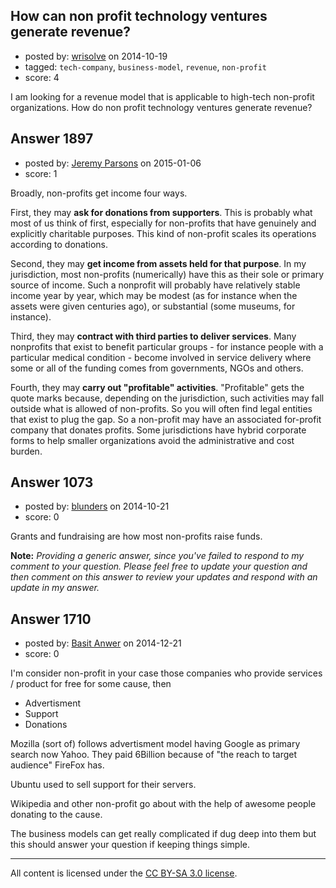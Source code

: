 ## How can non profit technology ventures generate revenue?

- posted by: [wrisolve](https://stackexchange.com/users/2766908/wrisolve) on 2014-10-19
- tagged: `tech-company`, `business-model`, `revenue`, `non-profit`
- score: 4

I am looking for a revenue model that is applicable to high-tech non-profit organizations. How do non profit technology ventures generate revenue? 

   


## Answer 1897

- posted by: [Jeremy Parsons](https://stackexchange.com/users/497810/jeremy-parsons) on 2015-01-06
- score: 1

Broadly, non-profits get income four ways.

First, they may **ask for donations from supporters**. This is probably what most of us think of first, especially for non-profits that have genuinely and explicitly charitable purposes. This kind of non-profit scales its operations according to donations.

Second, they may **get income from assets held for that purpose**. In my jurisdiction, most non-profits (numerically) have this as their sole or primary source of income. Such a nonprofit will probably have relatively stable income year by year, which may be modest (as for instance when the assets were given centuries ago), or substantial (some museums, for instance).

Third, they may **contract with third parties to deliver services**. Many nonprofits that exist to benefit particular groups - for instance people with a particular medical condition - become involved in service delivery where some or all of the funding comes from governments, NGOs and others.

Fourth, they may **carry out "profitable" activities**. "Profitable" gets the quote marks because, depending on the jurisdiction, such activities may fall outside what is allowed of non-profits. So you will often find legal entities that exist to plug the gap. So a non-profit may have an associated for-profit company that donates profits. Some jurisdictions have hybrid corporate forms to help smaller organizations avoid the administrative and cost burden.


## Answer 1073

- posted by: [blunders](https://stackexchange.com/users/216182/blunders) on 2014-10-21
- score: 0

Grants and fundraising are how most non-profits raise funds.

**Note:** *Providing a generic answer, since you've failed to respond to my comment to your question. Please feel free to update your question and then comment on this answer to review your updates and respond with an update in my answer.*


## Answer 1710

- posted by: [Basit Anwer](https://stackexchange.com/users/150816/basit-anwer) on 2014-12-21
- score: 0

I'm consider non-profit in your case those companies who provide services / product for free for some cause, then 

- Advertisment 
- Support
- Donations 


Mozilla (sort of) follows advertisment model having Google as primary search now Yahoo. They paid 6Billion because of "the reach to target audience" FireFox has.

Ubuntu used to sell support for their servers.

Wikipedia and other non-profit go about with the help of awesome people donating to the cause.

The business models can get really complicated if dug deep into them but this should answer your question if keeping things simple.



---

All content is licensed under the [CC BY-SA 3.0 license](https://creativecommons.org/licenses/by-sa/3.0/).
